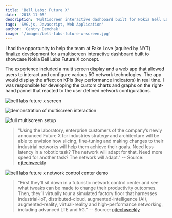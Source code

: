 ```yaml
---
title: 'Bell Labs: Future X'
date: '2018-11-05'
description: 'Multiscreen interactive dashboard built for Nokia Bell Labs'
tags: 'SVG.js, Javascript, Web Application'
author: 'Gentry Demchak'
image: '/images/bell-labs-future-x-screen.jpg'
---
```


I had the opportunity to help the team at Fake Love (aquired by NYT) finalize development for a multiscreen interactive dashboard built to showcase Nokia Bell Labs Future X concept.

The experience included a multi screen display and a web app that allowed users to interact and configure various 5G network technologies. The app would display the affect on KPIs (key performance indicators) in real time. I was responsible for developing the custom charts and graphs on the right-hand pannel that reacted to the user defined network configurations. 

![bell labs future x screen](/images/bell-labs-future-x-screen.jpg)

![demonstration of multiscreen interaction](/images/future-x-demonstration.jpg)

![full multiscreen setup](/images/future-x-screen.jpg)

> "Using the laboratory, enterprise customers of the company’s newly announced Future X for industries strategy and architecture will be able to envision how slicing, fine-tuning and making changes to their industrial networks will help them achieve their goals. Need less latency in a robotic task? The network will adapt for that. Need more speed for another task? The network will adapt."
-- Source: [njtechweekly](https://njtechweekly.com/at-bell-labs-in-murray-hill-the-future-of-industrial-automation-is-all-about-the-network/)

![bell labs future x network control center demo](/images/nokia-Bell-Labs-Slicing-the-Network.jpg)

> "First they’ll sit down in a futuristic network control center and see what tweaks can be made to change their productivity outcomes. Then, they’ll virtually tour a simulated factory floor that harnesses industrial-IoT, distributed-cloud, augmented-intelligence (AI), augmented-reality, virtual-reality and high-performance networking, including advanced LTE and 5G."
-- Source: [njtechweekly](https://njtechweekly.com/at-bell-labs-in-murray-hill-the-future-of-industrial-automation-is-all-about-the-network/)

